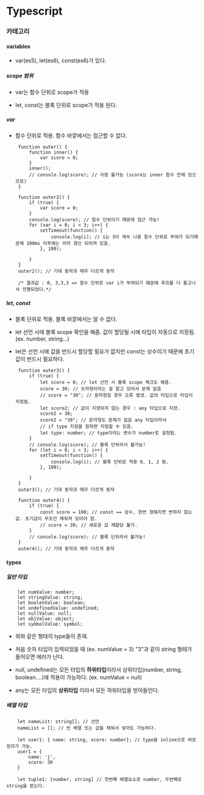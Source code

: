 # Typescript

### 카테고리

#### variables

 - var(es5), let(es6), const(es6)가 있다.

##### scope 범위

 - var는 함수 단위로 scope가 적용
 
 - let, const는 블록 단위로 scope가 적용 된다.

##### var

 - 함수 단위로 적용. 함수 바깥에서는 접근할 수 없다.

        function outer() {
            function inner() {
                var score = 0;
            }
            inner();
            // console.log(score); // 사용 불가능 (score는 inner 함수 안에 있으므로)
        }

        function outer2() {
            if (true) {
                var score = 0;
            }
            console.log(score); // 함수 단위이기 때문에 접근 가능!
            for (var i = 0; i < 3; i++) {
                setTimeout(function() {
                    console.log(i); // i는 3이 계속 나옴 함수 단위로 부여가 되기때문에 100ms 이후에는 이미 갱신 되어져 있음.
                }, 100);
                
            }
        }
        outer2(); // 기대 동작과 매우 다르게 동작

        /* 결과값 : 0, 3,3,3 => 함수 단위로 var i가 부여되기 떄문에 루프를 다 돌고나서 진행되었다.*/ 

##### let, const

 - 블록 단위로 적용. 블록 바깥에서는 알 수 없다.
 
 - let 선언 시에 블록 scope 확인을 해줌. 값이 할당될 시에 타입이 자동으로 지정됨.(ex. number, string...)

 - let은 선언 시에 값을 반드시 할당할 필요가 없지만 const는 상수이기 때문에 초기 값이 반드시 필요하다.

        function outer3() {
            if (true) {
                let score = 0; // let 선언 시 블록 scope 체크도 해줌.
                score = 30; // 숫자형이라는 걸 알고 있어서 문제 없음
                // score = "30"; // 문자형일 경우 오류 발생. 값의 타입으로 타입이 지정됨.
                let score2; // 값이 지정되지 않는 경우 : any 타입으로 지정.
                score2 = 30;
                score2 = "30"; // 문자형도 문제가 없음 any 타입이라서
                // if type 지정을 원하면 지정할 수 있음.
                let type: number; // type이라는 변수가 number로 설정됨.
            }
            // console.log(score); // 블록 단위라서 불가능!
            for (let i = 0; i < 3; i++) {
                setTimeout(function() {
                    console.log(i); // 블록 단위로 적용 0, 1, 2 됨.
                }, 100);
                
            }
        }
        outer3(); // 기대 동작과 매우 다르게 동작

        function outer4() {
            if (true) {
                const score = 100; // const == 상수, 한번 정해지면 변하지 않는 값. 초기값이 무조건 채워져 있어야 함.
                // score = 30; // 새로운 값 재할당 불가.
            }
            // console.log(score); // 블록 단위라서 불가능!
        }
        outer4(); // 기대 동작과 매우 다르게 동작

#### types

##### 일반 타입

        let numValue: number;
        let stringValue: string;
        let boolenValue: boolean;
        let undefinedValue: undefined;
        let nullValue: null;
        let objValue: object;
        let symbolValue: symbol;

 - 위와 같은 형태의 type들이 존재.

 - 처음 숫자 타입이 입력되었을 때 (ex. numValue = 3) "3"과 같이 string 형태가 들어오면 에러가 난다.

 - null, undefined는 모든 타입의 **하위타입**이라서 상위타입(number, string, boolean....)에 적용이 가능하다. (ex. numValue = null)

 - any는 모든 타입의 **상위타입** 이라서 모든 하위타입을 받아들인다.

##### 배열 타입

        let nameList: string[]; // 선언
        nameList = []; // 빈 배열 또는 값을 채워서 넣어도 가능하다.

        let user1: { name: string, score: number}; // type을 inline으로 바로 정의가 가능.
        user1 = {
            name: 'j',
            score: 30
        }

        let tuple1: [number, string] // 첫번째 배열요소로 number, 두번째로 string을 받는다.
